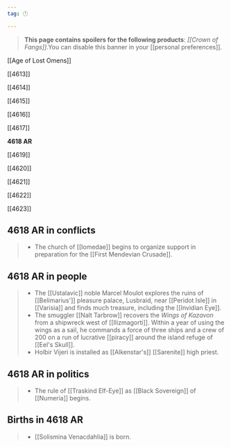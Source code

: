 ```yaml
---
tag: 🕛

---
```

>  **This page contains spoilers for the following products**: *[[Crown of Fangs]]*.You can disable this banner in your [[personal preferences]].



[[Age of Lost Omens]]


[[4613]]

[[4614]]

[[4615]]

[[4616]]

[[4617]]

**4618 AR**

[[4619]]

[[4620]]

[[4621]]

[[4622]]

[[4623]]



## 4618 AR in conflicts

>  - The church of [[Iomedae]] begins to organize support in preparation for the [[First Mendevian Crusade]].


## 4618 AR in people

>  - The [[Ustalavic]] noble Marcel Moulot explores the ruins of [[Belimarius']] pleasure palace, Lusbraid, near [[Peridot Isle]] in [[Varisia]] and finds much treasure, including the [[Invidian Eye]].
>  - The smuggler [[Nalt Tarbrow]] recovers the *Wings of Kazavon* from a shipwreck west of [[Ilizmagorti]]. Within a year of using the wings as a sail, he commands a force of three ships and a crew of 200 on a run of lucrative [[piracy]] around the island refuge of [[Eel's Skull]].
>  - Holbir Vijeri is installed as [[Alkenstar's]] [[Sarenite]] high priest.


## 4618 AR in politics

>  - The rule of [[Traskind Elf-Eye]] as [[Black Sovereign]] of [[Numeria]] begins.


## Births in 4618 AR

>  - [[Solismina Venacdahlia]] is born.






